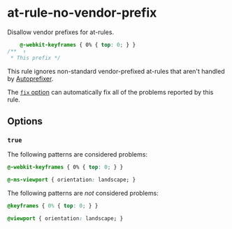 # at-rule-no-vendor-prefix

Disallow vendor prefixes for at-rules.

<!-- prettier-ignore -->
```css
    @-webkit-keyframes { 0% { top: 0; } }
/**  ↑
 * This prefix */
```

This rule ignores non-standard vendor-prefixed at-rules that aren't handled by [Autoprefixer](https://github.com/postcss/autoprefixer).

The [`fix` option](../../../docs/user-guide/usage/options.md#fix) can automatically fix all of the problems reported by this rule.

## Options

### `true`

The following patterns are considered problems:

<!-- prettier-ignore -->
```css
@-webkit-keyframes { 0% { top: 0; } }
```

<!-- prettier-ignore -->
```css
@-ms-viewport { orientation: landscape; }
```

The following patterns are _not_ considered problems:

<!-- prettier-ignore -->
```css
@keyframes { 0% { top: 0; } }
```

<!-- prettier-ignore -->
```css
@viewport { orientation: landscape; }
```
